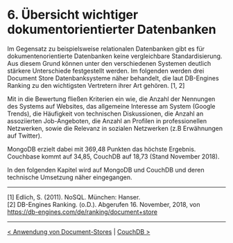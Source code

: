 # 6. Übersicht wichtiger dokumentorientierter Datenbanken

Im Gegensatz zu beispielsweise relationalen Datenbanken gibt es für dokumentenorientierte Datenbanken keine vergleichbare Standardisierung. Aus diesem Grund können unter den verschiedenen Systemen deutlich stärkere Unterschiede festgestellt werden. Im folgenden werden drei Document Store Datenbanksysteme näher behandelt, die laut DB-Engines Ranking zu den wichtigsten Vertretern ihrer Art gehören. [1, 2]

Mit in die Bewertung fließen Kriterien ein wie, die Anzahl der Nennungen des Systems auf Websites, das allgemeine Interesse am System (Google Trends), die Häufigkeit von technischen Diskussionen, die Anzahl an assoziierten Job-Angeboten, die Anzahl an Profilen in professionellen Netzwerken, sowie die Relevanz in sozialen Netzwerken (z.B Erwähnungen auf Twitter). 

MongoDB erzielt dabei mit 369,48 Punkten das höchste Ergebnis. Couchbase kommt auf 34,85, CouchDB auf 18,73 (Stand November 2018).

In den folgenden Kapitel wird auf MongoDB und CouchDB und deren technische Umsetzung näher eingegangen.



---
[1] Edlich, S. (2011). NoSQL. München: Hanser.  <br>
[2] DB-Engines Ranking. (o.D.). Abgerufen 16. November, 2018, von https://db-engines.com/de/ranking/document+store

---

[< Anwendung von Document-Stores](07_Anwendung-von-DocumentStores.md)		|   [CouchDB >](09_CouchDB.md)


